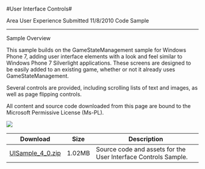 #User Interface Controls#

Area
User Experience
Submitted
11/8/2010
Code Sample

---

Sample Overview

This sample builds on the GameStateManagement sample for Windows Phone 7, adding user interface elements with a look and feel similar to Windows Phone 7 Silverlight applications. These screens are designed to be easily added to an existing game, whether or not it already uses GameStateManagement.

Several controls are provided, including scrolling lists of text and images, as well as page flipping controls.


All content and source code downloaded from this page are bound to the Microsoft Permissive License (Ms-PL).

![](https://github.com/kniEngine/XNAGameStudio/blob/master/Images/uisample.png)


 
Download | Size | Description
---|---|---|
[UISample_4_0.zip](https://github.com/kniEngine/XNAGameStudio/blob/master/Samples/UISample_4_0.zip?raw=true) | 1.02MB | Source code and assets for the User Interface Controls Sample.